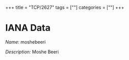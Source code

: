 +++
title = "TCP/2627"
tags = [""]
categories = [""]
+++

# IANA Data

_Name:_ moshebeeri

_Description:_ Moshe Beeri

